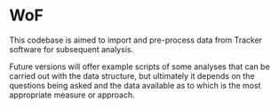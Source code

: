 # WoF

This codebase is aimed to import and pre-process data from Tracker software for subsequent analysis. 

Future versions will offer example scripts of some analyses that can be carried out with the data structure, 
but ultimately it depends on the questions being asked and the data available as to which is the most appropriate measure or approach.
